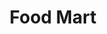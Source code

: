 ---
title: "Food Mart"
url: /san-antonio/food-mart-north-new-braunfels-avenue/
shop: convenience
---